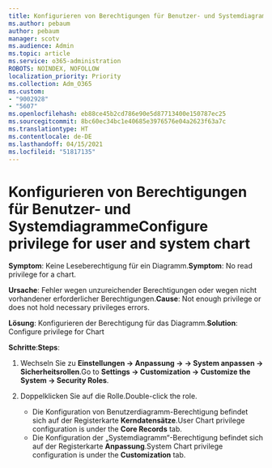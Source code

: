 ```yaml
---
title: Konfigurieren von Berechtigungen für Benutzer- und Systemdiagramme
ms.author: pebaum
author: pebaum
manager: scotv
ms.audience: Admin
ms.topic: article
ms.service: o365-administration
ROBOTS: NOINDEX, NOFOLLOW
localization_priority: Priority
ms.collection: Adm_O365
ms.custom:
- "9002928"
- "5607"
ms.openlocfilehash: eb88ce45b2cd786e90e5d87713400e150787ec25
ms.sourcegitcommit: 8bc60ec34bc1e40685e3976576e04a2623f63a7c
ms.translationtype: HT
ms.contentlocale: de-DE
ms.lasthandoff: 04/15/2021
ms.locfileid: "51817135"
---
```

# <a name="configure-privilege-for-user-and-system-chart"></a><span data-ttu-id="286ec-102">Konfigurieren von Berechtigungen für Benutzer- und Systemdiagramme</span><span class="sxs-lookup"><span data-stu-id="286ec-102">Configure privilege for user and system chart</span></span>

<span data-ttu-id="286ec-103">**Symptom**: Keine Leseberechtigung für ein Diagramm.</span><span class="sxs-lookup"><span data-stu-id="286ec-103">**Symptom**: No read privilege for a chart.</span></span>

<span data-ttu-id="286ec-104">**Ursache**: Fehler wegen unzureichender Berechtigungen oder wegen nicht vorhandener erforderlicher Berechtigungen.</span><span class="sxs-lookup"><span data-stu-id="286ec-104">**Cause**: Not enough privilege or does not hold necessary privileges errors.</span></span>

<span data-ttu-id="286ec-105">**Lösung**: Konfigurieren der Berechtigung für das Diagramm.</span><span class="sxs-lookup"><span data-stu-id="286ec-105">**Solution**: Configure privilege for Chart</span></span>

<span data-ttu-id="286ec-106">**Schritte**:</span><span class="sxs-lookup"><span data-stu-id="286ec-106">**Steps**:</span></span>

1. <span data-ttu-id="286ec-107">Wechseln Sie zu **Einstellungen -> Anpassung -> -> System anpassen -> Sicherheitsrollen**.</span><span class="sxs-lookup"><span data-stu-id="286ec-107">Go to **Settings -> Customization -> Customize the System -> Security Roles**.</span></span>

2. <span data-ttu-id="286ec-108">Doppelklicken Sie auf die Rolle.</span><span class="sxs-lookup"><span data-stu-id="286ec-108">Double-click the role.</span></span>

    - <span data-ttu-id="286ec-109">Die Konfiguration von Benutzerdiagramm-Berechtigung befindet sich auf der Registerkarte **Kerndatensätze**.</span><span class="sxs-lookup"><span data-stu-id="286ec-109">User Chart privilege configuration is under the **Core Records** tab.</span></span>
    - <span data-ttu-id="286ec-110">Die Konfiguration der „Systemdiagramm“-Berechtigung befindet sich auf der Registerkarte **Anpassung**.</span><span class="sxs-lookup"><span data-stu-id="286ec-110">System Chart privilege configuration is under the **Customization** tab.</span></span>
